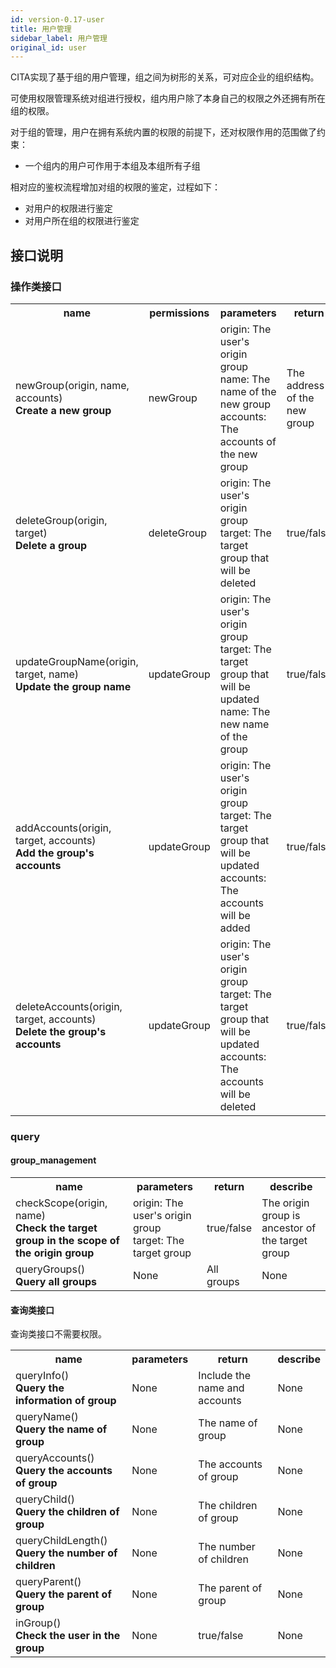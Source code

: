 ```yaml
---
id: version-0.17-user
title: 用户管理
sidebar_label: 用户管理
original_id: user
---
```

 

CITA实现了基于组的用户管理，组之间为树形的关系，可对应企业的组织结构。

可使用权限管理系统对组进行授权，组内用户除了本身自己的权限之外还拥有所在组的权限。

对于组的管理，用户在拥有系统内置的权限的前提下，还对权限作用的范围做了约束：

* 一个组内的用户可作用于本组及本组所有子组

相对应的鉴权流程增加对组的权限的鉴定，过程如下：

* 对用户的权限进行鉴定
* 对用户所在组的权限进行鉴定

## 接口说明

### 操作类接口

<table>
  <tr>
    <th>name</th>
    <th>permissions</th>
    <th>parameters</th>
    <th>return</th>
    <th>describe</th>
  </tr>
  <tr>
    <td>
      newGroup(origin, name, accounts) <br/>
      <strong>Create a new group</strong>
    </td>
    <td>newGroup</td>
    <td>
      origin: The user's origin group
      <br/>
      name: The name of the new group
      <br/>
      accounts: The accounts of the new group
    </td>
    <td>The address of the new group</td>
    <td>A group is a smart contract</td>
  </tr>
  <tr>
    <td>
      deleteGroup(origin, target) <br/>
      <strong>Delete a group</strong>
    </td>
    <td>deleteGroup</td>
    <td>
      origin: The user's origin group
      <br/>
      target: The target group that will be deleted
    </td>
    <td>true/false</td>
    <td>Close the smart contract</td>
  </tr>
  <tr>
    <td>
      updateGroupName(origin, target, name) <br/>
      <strong>Update the group name</strong>
    </td>
    <td>updateGroup</td>
    <td>
      origin: The user's origin group
      <br/>
      target: The target group that will be updated
      <br/>
      name: The new name of the group
    </td>
    <td>true/false</td>
    <td>None</td>
  </tr>
  <tr>
    <td>
      addAccounts(origin, target, accounts) <br/>
      <strong>Add the group's accounts</strong>
    </td>
    <td>updateGroup</td>
    <td>
      origin: The user's origin group
      <br/>
      target: The target group that will be updated
      <br/>
      accounts: The accounts will be added
    </td>
    <td>true/false</td>
    <td>None</td>
  </tr>
  <tr>
    <td>
      deleteAccounts(origin, target, accounts) <br/>
      <strong>Delete the group's accounts</strong>
    </td>
    <td>updateGroup</td>
    <td>
      origin: The user's origin group
      <br/>
      target: The target group that will be updated
      <br/>
      accounts: The accounts will be deleted
    </td>
    <td>true/false</td>
    <td>None</td>
  </tr>
</table>

### query

#### group_management

<table>
  <tr>
    <th>name</th>
    <th>parameters</th>
    <th>return</th>
    <th>describe</th>
  </tr>
  <tr>
    <td>
      checkScope(origin, name) <br/>
      <strong>Check the target group in the scope of the origin group</strong>
    </td>
    <td>
      origin: The user's origin group
      <br/>
      target: The target group
    </td>
    <td>true/false</td>
    <td>The origin group is ancestor of the target group</td>
  </tr>
  <tr>
    <td>
      queryGroups() <br/>
      <strong>Query all groups</strong>
    </td>
    <td>None</td>
    <td>All groups</td>
    <td>None</td>
  </tr>
</table>

#### 查询类接口

查询类接口不需要权限。

<table>
  <tr>
    <th>name</th>
    <th>parameters</th>
    <th>return</th>
    <th>describe</th>
  </tr>
  <tr>
    <td>
      queryInfo() <br/>
      <strong>Query the information of group</strong>
    </td>
    <td>None</td>
    <td>Include the name and accounts</td>
    <td>None</td>
  </tr>
  <tr>
    <td>
      queryName() <br/>
      <strong>Query the name of group</strong>
    </td>
    <td>None</td>
    <td>The name of group</td>
    <td>None</td>
  </tr>
  <tr>
    <td>
      queryAccounts() <br/>
      <strong>Query the accounts of group</strong>
    </td>
    <td>None</td>
    <td>The accounts of group</td>
    <td>None</td>
  </tr>
  <tr>
    <td>
      queryChild() <br/>
      <strong>Query the children of group</strong>
    </td>
    <td>None</td>
    <td>The children of group</td>
    <td>None</td>
  </tr>
  <tr>
    <td>
      queryChildLength() <br/>
      <strong>Query the number of children</strong>
    </td>
    <td>None</td>
    <td>The number of children</td>
    <td>None</td>
  </tr>
  <tr>
    <td>
      queryParent() <br/>
      <strong>Query the parent of group</strong>
    </td>
    <td>None</td>
    <td>The parent of group</td>
    <td>None</td>
  </tr>
  <tr>
    <td>
      inGroup() <br/>
      <strong>Check the user in the group</strong>
    </td>
    <td>None</td>
    <td>true/false</td>
    <td>None</td>
  </tr>
</table>
